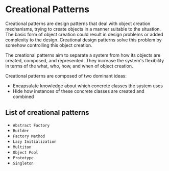 Creational Patterns
===================

Creational patterns are design patterns that deal with object creation mechanisms, trying to create objects in a manner suitable to the situation. The basic form of object creation could result in design problems or added complexity to the design. Creational design patterns solve this problem by somehow controlling this object creation.

The creational patterns aim to separate a system from how its objects are created, composed, and represented. They increase the system's flexibility in terms of the what, who, how, and when of object creation.

Creational patterns are composed of two dominant ideas:

* Encapsulate knowledge about which concrete classes the system uses
* Hide how instances of these concrete classes are created and combined

List of creational patterns
---------------------------

* `Abstract Factory`
* `Builder`
* `Factory Method`
* `Lazy Initialization`
* `Multiton`
* `Object Pool`
* `Prototype`
* `Singleton`